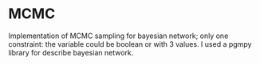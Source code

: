 # MCMC
Implementation of MCMC sampling for bayesian network; only one constraint: the variable could be boolean or with 3 values. 
I used a pgmpy library for describe bayesian network.
